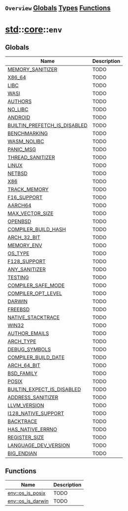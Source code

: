 ## `Overview` [Globals](./globals.md) [Types](./types.md) [Functions](./functions.md)
# [std](./../../std.md)::[core](./../core.md)::`env`
## Globals
|Name|Description|
|----|-----------|
|[MEMORY_SANITIZER](#todo)|TODO|
|[X86_64](#todo)|TODO|
|[LIBC](#todo)|TODO|
|[WASI](#todo)|TODO|
|[AUTHORS](#todo)|TODO|
|[NO_LIBC](#todo)|TODO|
|[ANDROID](#todo)|TODO|
|[BUILTIN_PREFETCH_IS_DISABLED](#todo)|TODO|
|[BENCHMARKING](#todo)|TODO|
|[WASM_NOLIBC](#todo)|TODO|
|[PANIC_MSG](#todo)|TODO|
|[THREAD_SANITIZER](#todo)|TODO|
|[LINUX](#todo)|TODO|
|[NETBSD](#todo)|TODO|
|[X86](#todo)|TODO|
|[TRACK_MEMORY](#todo)|TODO|
|[F16_SUPPORT](#todo)|TODO|
|[AARCH64](#todo)|TODO|
|[MAX_VECTOR_SIZE](#todo)|TODO|
|[OPENBSD](#todo)|TODO|
|[COMPILER_BUILD_HASH](#todo)|TODO|
|[ARCH_32_BIT](#todo)|TODO|
|[MEMORY_ENV](#todo)|TODO|
|[OS_TYPE](#todo)|TODO|
|[F128_SUPPORT](#todo)|TODO|
|[ANY_SANITIZER](#todo)|TODO|
|[TESTING](#todo)|TODO|
|[COMPILER_SAFE_MODE](#todo)|TODO|
|[COMPILER_OPT_LEVEL](#todo)|TODO|
|[DARWIN](#todo)|TODO|
|[FREEBSD](#todo)|TODO|
|[NATIVE_STACKTRACE](#todo)|TODO|
|[WIN32](#todo)|TODO|
|[AUTHOR_EMAILS](#todo)|TODO|
|[ARCH_TYPE](#todo)|TODO|
|[DEBUG_SYMBOLS](#todo)|TODO|
|[COMPILER_BUILD_DATE](#todo)|TODO|
|[ARCH_64_BIT](#todo)|TODO|
|[BSD_FAMILY](#todo)|TODO|
|[POSIX](#todo)|TODO|
|[BUILTIN_EXPECT_IS_DISABLED](#todo)|TODO|
|[ADDRESS_SANITIZER](#todo)|TODO|
|[LLVM_VERSION](#todo)|TODO|
|[I128_NATIVE_SUPPORT](#todo)|TODO|
|[BACKTRACE](#todo)|TODO|
|[HAS_NATIVE_ERRNO](#todo)|TODO|
|[REGISTER_SIZE](#todo)|TODO|
|[LANGUAGE_DEV_VERSION](#todo)|TODO|
|[BIG_ENDIAN](#todo)|TODO|
## Functions
|Name|Description|
|----|-----------|
|[env::os_is_posix](#todo)|TODO|
|[env::os_is_darwin](#todo)|TODO|
